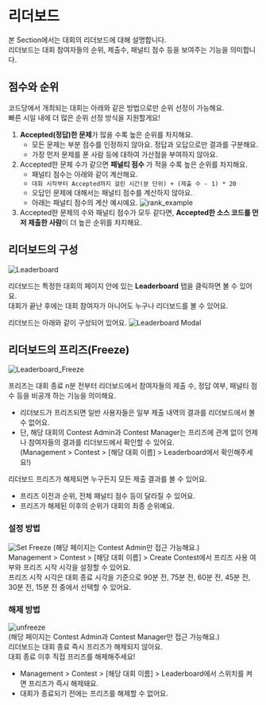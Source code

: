 # 리더보드

본 Section에서는 대회의 리더보드에 대해 설명합니다.   
리더보드는 대회 참여자들의 순위, 제출수, 패널티 점수 등을 보여주는 기능을 의미합니다.

## 점수와 순위

코드당에서 개최되는 대회는 아래와 같은 방법으로만 순위 선정이 가능해요.   
빠른 시일 내에 더 많은 순위 선정 방식을 지원할게요!

1. **Accepted(정답)한 문제**가 많을 수록 높은 순위를 차지해요.
   - 모든 문제는 부분 점수를 인정하지 않아요. 정답과 오답으로만 결과를 구분해요.
   - 가장 먼저 문제를 푼 사람 등에 대하여 가산점을 부여하지 않아요.
2. Accepted한 문제 수가 같으면 **패널티 점수** 가 적을 수록 높은 순위를 차지해요.
   - 패널티 점수는 아래와 같이 계산해요.
   - `대회 시작부터 Accepted까지 걸린 시간(분 단위) + (제출 수 - 1) * 20`
   - 오답인 문제에 대해서는 패널티 점수를 계산하지 않아요.
   - 아래는 패널티 점수의 계산 예시예요.
   ![rank_example](https://github.com/user-attachments/assets/9e0a38a6-cea4-4ed9-a46d-d08b0e3bd735)
3. Accepted한 문제의 수와 패널티 점수가 모두 같다면, **Accepted한 소스 코드를 먼저 제출한 사람**이 더 높은 순위를 차지해요.

## 리더보드의 구성

![Leaderboard](https://github.com/user-attachments/assets/7e8dc216-60e4-4a55-8f6b-469d031b40dc)

리더보드는 특정한 대회의 페이지 안에 있는 **Leaderboard** 탭을 클릭하면 볼 수 있어요.   
대회가 끝난 후에는 대회 참여자가 아니어도 누구나 리더보드를 볼 수 있어요.

리더보드는 아래와 같이 구성되어 있어요.
![Leaderboard Modal](https://github.com/user-attachments/assets/3edaa4dd-ccd8-46dc-9b66-764059450d29)

## 리더보드의 프리즈(Freeze)

![Leaderboard_Freeze](https://github.com/user-attachments/assets/9a4a58a6-db16-4cf2-af37-d8ba90b0ef99)

프리즈는 대회 종료 n분 전부터 리더보드에서 참여자들의 제출 수, 정답 여부, 패널티 점수 등을 비공개 하는 기능을 의미해요.  
  - 리더보드가 프리즈되면 일반 사용자들은 일부 제출 내역의 결과를 리더보드에서 볼 수 없어요.   
  - 단, 해당 대회의 Contest Admin과 Contest Manager는 프리즈에 관계 없이 언제나 참여자들의 결과를 리더보드에서 확인할 수 있어요.   
    (Management > Contest > [해당 대회 이름] > Leaderboard에서 확인해주세요!)    

리더보드 프리즈가 해제되면 누구든지 모든 제출 결과를 볼 수 있어요.   
  - 프리즈 이전과 순위, 전체 패널티 점수 등이 달라질 수 있어요.   
  - 프리즈가 해제된 이후의 순위가 대회의 최종 순위예요.   

### 설정 방법

![Set Freeze](https://github.com/user-attachments/assets/cef0d9df-0f28-41b5-ad62-4f7527361c96) 
(해당 페이지는 Contest Admin만 접근 가능해요.)    
Management > Contest > [해당 대회 이름] > Create Contest에서 프리즈 사용 여부와 프리즈 시작 시각을 설정할 수 있어요.   
프리즈 시작 시각은 대회 종료 시각을 기준으로 90분 전, 75분 전, 60분 전, 45분 전, 30분 전, 15분 전 중에서 선택할 수 있어요.   

### 해제 방법 
![unfreeze](https://github.com/user-attachments/assets/7c038af9-7061-4296-808d-7a04880d3dd9)   
(해당 페이지는 Contest Admin과 Contest Manager만 접근 가능해요.)    
리더보드는 대회 종료 즉시 프리즈가 해제되지 않아요.   
대회 종료 이후 직접 프리즈를 해제해주세요!   
  - Management > Contest > [해당 대회 이름] > Leaderboard에서 스위치를 켜면 프리즈가 즉시 해제돼요.   
  - 대회가 종료되기 전에는 프리즈를 해제할 수 없어요.   
